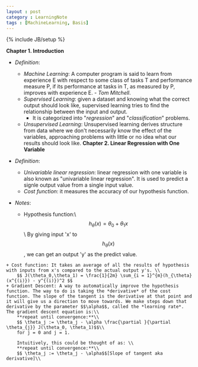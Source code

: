 ```yaml
---
layout : post
category : LearningNote
tags : [MachineLearning, Basis]
---
```

{% include JB/setup %}

**Chapter 1. Introduction**

- *Definition*:
    + *Machine Learning*: A computer program is said to learn from experience E with respect to some class of tasks T and performance measure P, if its performance at tasks in T, as measured by P, improves with experience E. - *Tom Mitchell*.
    + *Supervised Learning*: given a dataset and knowing what the correct output should look like, supervised learning tries to find the relationship between the input and output.
        * It is categorized into "*regression*" and "*classification*" problems.
    + *Unsupervised Learning*: Unsupervised learning derives structure from data where we don't necessarily know the effect of the variables, approaching problems with little or no idea what our results should look like.
**Chapter 2. Linear Regression with One Variable**

- *Definition*:
    + *Univariable linear regression*: linear regression with one variable is also known as "univariable linear regression". It is used to predict a signle output value from a single input value.
    + *Cost function*: it measures the accuracy of our hypothesis function. 
- *Notes*:
    + Hypothesis function:\\
        $$ h_{\theta}(x) = \theta_0 + \theta_1 x$$\\
        By giving input 'x' to $$h_{\theta}(x)$$, we can get an output 'y' as the predict value.
<!--more-->
    + Cost function: It takes an average of all the results of hypothesis with inputs from x's compared to the actual output y's. \\
        $$ J(\theta_0,\theta_1) = \frac{1}{2m} \sum_{i = 1}^{m}(h_{\theta}(x^{(i)}) - y^{(i)})^2 $$
    + Gradient Descent: A way to automatically improve the hypothesis function. The way to do is taking the *derivative* of the cost function. The slope of the tangent is the derivative at that point and it will give us a direction to move towards. We make steps down that derivative by the parameter $$\alpha$$, called the *learning rate*. The gradient descent equation is:\\
        **repeat until convergence:**\\
        $$ \theta_j := \theta_j - \alpha \frac{\partial }{\partial \theta_{j}} J(\theta_0, \theta_1)$$\\
        for j = 0 and j = 1.

        Intuitively, this could be thought of as: \\
        **repeat until convergence:**\\
        $$ \theta_j := \theta_j - \alpha$$[Slope of tangent aka derivative]\\
